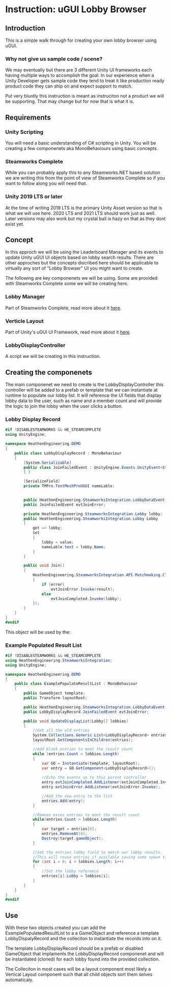 # Instruction: uGUI Lobby Browser

## Introduction

This is a simple walk through for creating your own lobby browser using uGUI.

### Why not give us sample code / scene?

We may eventually but there are 3 different Unity UI frameworks each having multiple ways to accomplish the goal. In our experience when a Unity Developer gets sample code they tend to treat it like production ready product code they can ship on and expect support to match.

Put very bluntly this instruction is meant as instruciton not a product we will be supporting. That may change but for now that is what it is.

## Requirements

### Unity Scripting

You will need a basic understanding of C# scripting in Unity. You will be creating a few componenets aka MonoBehaviours using basic concepts.

### Steamworks Complete

While you can probably apply this to any Steamworks.NET based solution we are writing this from the point of view of Steamworks Complete so if you want to follow along you will need that.

### Unity 2019 LTS or later

At the time of writing 2019 LTS is the primary Unity Asset version so that is what we will use here. 2020 LTS and 2021 LTS should work just as well. Later versions may also work but my crystal ball is hazy on that as they dont exist yet.

## Concept

In this approch we will be using the Leaderboard Manager and its events to update Unity uGUI UI objects based on lobby search results. There are other approches but the concepts discribed here should be applicable to virtually any sort of "Lobby Browser" UI you might want to create.

The following are key componenets we will be using. Some are provided with Steamworks Complete some we will be creating here.

### Lobby Manager

Part of Steamworks Complete, read more about it [here](../../components/lobby-manager.md).

### Verticle Layout

Part of Unity's uGUI UI Framework, read more about it [here](https://docs.unity3d.com/Packages/com.unity.ugui@1.0/manual/script-VerticalLayoutGroup.html).

### LobbyDisplayController

A script we will be creating in this instruction.

## Creating the componenets

The main componenet we need to create is the LobbyDisplayController this controller will be added to a prefab or template that we can instantiate at runtime to populate our lobby list. It will reference the UI fields that display lobby data to the user, such as name and a member count and will provide the logic to join the lobby when the user clicks a button.

### Lobby Display Record

```csharp
#if !DISABLESTEAMWORKS && HE_STEAMCOMPLETE
using UnityEngine;

namespace HeathenEngineering.DEMO
{
    public class LobbyDisplayRecord : MonoBehaviour
    {
        [System.Serializable]
        public class JoinFailedEvent : UnityEngine.Events.UnityEvent<Steamworks.LobbyEnter_t>
        { }

        [SerializeField]
        private TMPro.TextMeshProUGUI nameLable;

        
        public HeathenEngineering.SteamworksIntegration.LobbyDataEvent evtJoinCompleted;
        public JoinFailedEvent evtJoinError;

        private HeathenEngineering.SteamworksIntegration.Lobby lobby;
        public HeathenEngineering.SteamworksIntegration.Lobby Lobby
        {
            get => lobby;
            set
            {
                lobby = value;
                nameLable.text = lobby.Name;
            }
        }

        public void Join()
        {
            HeathenEngineering.SteamworksIntegration.API.Matchmaking.Client.JoinLobby(lobby, (result, error) =>
            {
                if (error)
                    evtJoinError.Invoke(result);
                else
                    evtJoinCompleted.Invoke(lobby);
            });
        }
    }
}
#endif
```

This object will be used by the:

### Example Populated Result List

```csharp
#if !DISABLESTEAMWORKS && HE_STEAMCOMPLETE
using HeathenEngineering.SteamworksIntegration;
using UnityEngine;

namespace HeathenEngineering.DEMO
{
    public class ExamplePopulateResultList : MonoBehaviour
    {
        public GameObject template;
        public Transform layoutRoot;

        public HeathenEngineering.SteamworksIntegration.LobbyDataEvent evtJoinCompleted;
        public LobbyDisplayRecord.JoinFailedEvent evtJoinError;

        public void UpdateDisplayList(Lobby[] lobbies)
        {
            //Get all the old entries
            System.Collections.Generic.List<LobbyDisplayRecord> entries = new System.Collections.Generic.List<LobbyDisplayRecord>();
            layoutRoot.GetComponentsInChildren(entries);

            //Add blank entries to meet the result count
            while (entries.Count < lobbies.Length)
            {
                var GO = Instantiate(template, layoutRoot);
                var entry = GO.GetComponent<LobbyDisplayRecord>();
                
                //Echo the events up to this parent controller
                entry.evtJoinCompleted.AddListener(evtJoinCompleted.Invoke);
                entry.evtJoinError.AddListener(evtJoinError.Invoke);

                //Add the new entry to the list
                entries.Add(entry);
            }

            //Remove exces entries to meet the result count
            while(entries.Count > lobbies.Length)
            {
                var target = entries[0];
                entries.RemoveAt(0);
                Destroy(target.gameObject);
            }

            //Set the entries lobby field to match our lobby results.
            //This will reuse entries if available saving some spawn time
            for (int i = 0; i < lobbies.Length; i++)
            {
                //Set the lobby reference
                entries[i].Lobby = lobbies[i];
            }
        }
    }
}
#endif
```

## Use

With these two objects created you can add the ExamplePopulatedResultList to a a GameObject and reference a template LobbyDispalyRecord and the colleciton to instantiate the records into on it.

The template LobbyDisplayRecord should be a prefab or disabled GameObject that implaments the LobbyDisplayRecord componenet and will be instantiated (cloned) for each lobby found into the provided collection.

The Colleciton in most cases will be a layout component most likely a Vertical Layout component such that all child objects sort them selves automaticaly.
